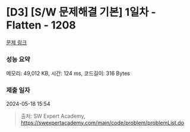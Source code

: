 # [D3] [S/W 문제해결 기본] 1일차 - Flatten - 1208 

[문제 링크](https://swexpertacademy.com/main/code/problem/problemDetail.do?contestProbId=AV139KOaABgCFAYh) 

### 성능 요약

메모리: 49,012 KB, 시간: 124 ms, 코드길이: 316 Bytes

### 제출 일자

2024-05-18 15:54



> 출처: SW Expert Academy, https://swexpertacademy.com/main/code/problem/problemList.do